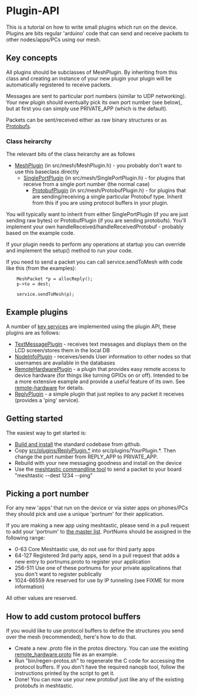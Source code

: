 # Plugin-API

This is a tutorial on how to write small plugins which run on the device.  Plugins are bits regular 'arduino' code that can send and receive packets to other nodes/apps/PCs using our mesh.

## Key concepts

All plugins should be subclasses of MeshPlugin.  By inheriting from this class and creating an instance of your new plugin your plugin will be automatically registered to receive packets.

Messages are sent to particular port numbers (similar to UDP networking).  Your new plugin should eventually pick its own port number (see below), but at first you can simply use PRIVATE_APP (which is the default).

Packets can be sent/received either as raw binary structures or as [Protobufs](https://developers.google.com/protocol-buffers).

### Class heirarchy

The relevant bits of the class heirarchy are as follows

* [MeshPlugin](/src/mesh/MeshPlugin.h) (in src/mesh/MeshPlugin.h) - you probably don't want to use this baseclass directly
  * [SinglePortPlugin](/src/mesh/SinglePortPlugin.h) (in src/mesh/SinglePortPlugin.h) - for plugins that receive from a single port number (the normal case)
    * [ProtobufPlugin](/src/mesh/ProtobufPlugin.h) (in src/mesh/ProtobufPlugin.h) - for plugins that are sending/receiving a single particular Protobuf type.  Inherit from this if you are using protocol buffers in your plugin.

You will typically want to inherit from either SinglePortPlugin (if you are just sending raw bytes) or ProtobufPlugin (if you are sending protobufs).  You'll implement your own handleReceived/handleReceivedProtobuf - probably based on the example code.

If your plugin needs to perform any operations at startup you can override and implement the setup() method to run your code.

If you need to send a packet you can call service.sendToMesh with code like this (from the examples):

```
    MeshPacket *p = allocReply();
    p->to = dest;

    service.sendToMesh(p);
```

## Example plugins

A number of [key services](/src/plugins) are implemented using the plugin API, these plugins are as follows:

* [TextMessagePlugin](/src/plugins/TextMessagePlugin.h) - receives text messages and displays them on the LCD screen/stores them in the local DB
* [NodeInfoPlugin](/src/plugins/NodeInfoPlugin.h) - receives/sends User information to other nodes so that usernames are available in the databases
* [RemoteHardwarePlugin](/src/plugins/RemoteHardwarePlugin.h) - a plugin that provides easy remote access to device hardware (for things like turning GPIOs on or off).  Intended to be a more extensive example and provide a useful feature of its own.  See [remote-hardware](remote-hardware.md) for details.
* [ReplyPlugin](/src/plugins/ReplyPlugin.h) - a simple plugin that just replies to any packet it receives (provides a 'ping' service).

## Getting started

The easiest way to get started is:

* [Build and install](build-instructions.md) the standard codebase from github.
* Copy [src/plugins/ReplyPlugin.*](/src/plugins/ReplyPlugin.cpp) into src/plugins/YourPlugin.*.  Then change the port number from REPLY_APP to PRIVATE_APP.
* Rebuild with your new messaging goodness and install on the device
* Use the [meshtastic commandline tool](https://github.com/meshtastic/Meshtastic-python) to send a packet to your board "meshtastic --dest 1234 --ping"

## Picking a port number

For any new 'apps' that run on the device or via sister apps on phones/PCs they should pick and use a unique 'portnum' for their application.

If you are making a new app using meshtastic, please send in a pull request to add your 'portnum' to [the master list](https://github.com/meshtastic/Meshtastic-protobufs/blob/master/portnums.proto).  PortNums should be assigned in the following range:

* 0-63 Core Meshtastic use, do not use for third party apps
* 64-127 Registered 3rd party apps, send in a pull request that adds a new entry to portnums.proto to register your application
* 256-511 Use one of these portnums for your private applications that you don't want to register publically
* 1024-66559 Are reserved for use by IP tunneling (see FIXME for more information)

All other values are reserved.

## How to add custom protocol buffers

If you would like to use protocol buffers to define the structures you send over the mesh (recommended), here's how to do that.

* Create a new .proto file in the protos directory.  You can use the existing [remote_hardware.proto](https://github.com/meshtastic/Meshtastic-protobufs/blob/master/remote_hardware.proto) file as an example.
* Run "bin/regen-protos.sh" to regenerate the C code for accessing the protocol buffers.  If you don't have the required nanopb tool, follow the instructions printed by the script to get it.
* Done!  You can now use your new protobuf just like any of the existing protobufs in meshtastic.
